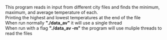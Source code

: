 This program reads in input from different city files and finds the minimum, maximum, and average temperature of each. <br>
Printing the highest and lowest temperatures at the end of the file <br>
When run normally <b>"./data_av"</b> it will use a single thread<br>
When run with a flag <b>"./data_av -m"</b> the program will use muliple threads to read the files
